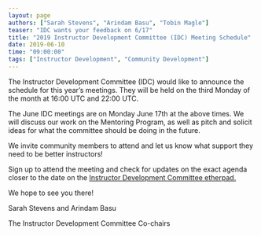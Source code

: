 ```yaml
---
layout: page
authors: ["Sarah Stevens", "Arindam Basu", "Tobin Magle"]
teaser: "IDC wants your feedback on 6/17"
title: "2019 Instructor Development Committee (IDC) Meeting Schedule"
date: 2019-06-10
time: "09:00:00"
tags: ["Instructor Development", "Community Development"]
---
```


The Instructor Development Committee (IDC) would like to announce the schedule for this year’s meetings. They will be held on the 
third Monday of the month at 16:00 UTC and 22:00 UTC.

The June IDC meetings are on Monday June 17th at the above times. We will discuss our work on the Mentoring Program, 
as well as pitch and solicit ideas for what the committee should be doing in the future. 

We invite community members to attend and let us know what support they need to be better instructors!

Sign up to attend the meeting and check for updates on the exact agenda closer to the date on the [Instructor Development Committee etherpad.](https://pad.carpentries.org/instructor-development)

We hope to see you there!

Sarah Stevens and Arindam Basu

The Instructor Development Committee Co-chairs
